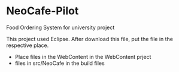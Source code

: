 # NeoCafe-Pilot
Food Ordering System for university project

This project used Eclipse.
After download this file, put the file in the respective place.
- Place files in the WebContent in the WebContent prject
- files in src/NeoCafe in the build files
